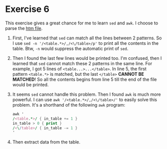 # Exercise 6

This exercise gives a great chance for me to learn `sed` and `awk`. I choose to parse the [htm file](https://stats.wikimedia.org/EN/TablesWikipediaZZ.htm).  

1. First, I've learned that `sed` can match all the lines between 2 patterns. So I use `sed -n '/<table.*>/,/<\/table>/p'` to print all the contents in the table. Btw, `-n` would suppress the automatic print of `sed`.
2. Then I found the last few lines would be printed too. I'm confused, then I learned that `sed` cannot match these 2 patterns in the same line. For example, I got 5 lines of `<table...>...</table>`. In line 5, the first pattern `<table.*>` is matched, but the last `</table>` **CANNOT BE MATCHED**! So all the contents begins from line 5 till the end of the file would be printed.
3. It seems `sed` cannot handle this problem. Then I found `awk` is much more powerful. I can use `awk '/<table.*>/,/<\/table>/'` to easily solve this problem. It's a shorthand of the following `awk` program:

    ```awk
    awk '
    /<table.*>/ { in_table += 1 }
    in_table > 0 { print }
    /<\/table>/ { in_table -= 1 }
    '
    ```

4. Then extract data from the table.
